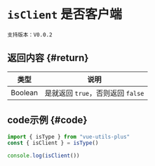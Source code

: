 # `isClient` 是否客户端

`支持版本：V0.0.2`


## 返回内容 {#return}

| 类型      | 说明                       |
|---------|--------------------------|
| Boolean | 是就返回 `true`，否则返回 `false` |


## code示例 {#code}

```javascript
import { isType } from "vue-utils-plus"
const { isClient } = isType()

console.log(isClient())
```
